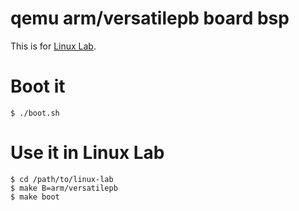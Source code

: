 
# qemu arm/versatilepb board bsp

This is for [Linux Lab](https://tinylab.org/linux-lab).

# Boot it

    $ ./boot.sh

# Use it in Linux Lab

    $ cd /path/to/linux-lab
    $ make B=arm/versatilepb
    $ make boot
